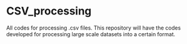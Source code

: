 # CSV_processing
All codes for processing .csv files.
This repository will have the codes developed for processing large scale datasets into a certain format.
